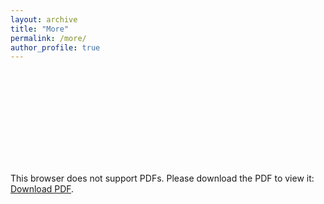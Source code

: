 ```yaml
---
layout: archive
title: "More"
permalink: /more/
author_profile: true
---
```


<object data="https://dilipkrishnamurthy.github.io/files/PersonalWebpage_More.pdf" type="application/pdf" width="700px" height="700px">
    <embed src="https://dilipkrishnamurthy.github.io/files/PersonalWebpage_More.pdf">
        <p>This browser does not support PDFs. Please download the PDF to view it: <a href="https://dilipkrishnamurthy.github.io/files/PersonalWebpage_More.pdf">Download PDF</a>.</p>
    </embed>
</object>
